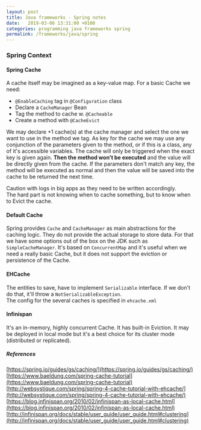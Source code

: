 ```yaml
---
layout: post
title: Java frameworks - Spring notes
date:   2019-03-06 13:31:00 +0100
categories: programming java frameworks spring
permalink: /frameworks/java/spring
---
```


### Spring Context
#### Spring Cache  
A cache itself may be imagined as a key-value map. For a basic Cache we need:  
* `@EnableCaching` tag in `@Configuration` class  
* Declare a `CacheManager` Bean  
* Tag the method to cache w. `@Cacheable`   
* Create a method with `@CacheEvict`

We may declare +1 cache(s) at the cache manager and select the one we want to use in the method we tag. As key for the cache we may use any conjunction of the parameters given to the method, or if this is a class, any of it's accessible variables. The cache will only be triggered when the exact key is given again. **Then the method won't be executed** and the value will be directly given from the cache. If the parameters don't match any key, the method will be executed as normal and then the value will be saved into the cache to be returned the next time.  

Caution with logs in big apps as they need to be written accordingly.  
The hard part is not knowing when to cache something, but to know when to Evict the cache.  
<!--more-->
#### Default Cache  
Spring provides `Cache` and `CacheManager` as main abstractions for the caching logic. They do not provide the actual storage to store data. For that we have some options out of the box on the JDK such as `SimpleCacheManager`. It's based on `ConcurrentMap` and it's useful when we need a really basic Cache, but it does not support the eviction or persistence of the Cache.  

#### EHCache
The entities to save, have to implement `Serializable` interface. If we don't do that, it'll throw a `NotSerializableException`.  
The config for the several caches is specified in `ehcache.xml`

#### Infinispan  
It's an in-memory, highly concurrent Cache. It has built-in Eviction. It may be deployed in local mode but it's a best choice for its cluster mode (distributed or replicated).

##### References
[https://spring.io/guides/gs/caching/](https://spring.io/guides/gs/caching/)  
[https://www.baeldung.com/spring-cache-tutorial](https://www.baeldung.com/spring-cache-tutorial)  
[http://websystique.com/spring/spring-4-cache-tutorial-with-ehcache/](http://websystique.com/spring/spring-4-cache-tutorial-with-ehcache/)  
[https://blog.infinispan.org/2010/02/infinispan-as-local-cache.html](https://blog.infinispan.org/2010/02/infinispan-as-local-cache.html)  
[http://infinispan.org/docs/stable/user_guide/user_guide.html#clustering](http://infinispan.org/docs/stable/user_guide/user_guide.html#clustering)
